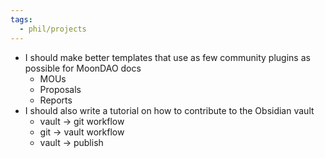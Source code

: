```yaml
---
tags:
  - phil/projects
---
```

- I should make better templates that use as few community plugins as possible for MoonDAO docs
	- MOUs
	- Proposals
	- Reports
- I should also write a tutorial on how to contribute to the Obsidian vault
	- vault -> git workflow
	- git -> vault workflow
	- vault -> publish